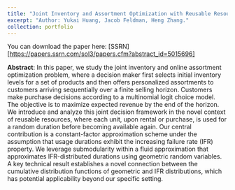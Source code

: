 ```yaml
---
title: "Joint Inventory and Assortment Optimization with Reusable Resources"
excerpt: "Author: Yukai Huang, Jacob Feldman, Heng Zhang."
collection: portfolio
---
```

You can download the paper here: [SSRN][https://papers.ssrn.com/sol3/papers.cfm?abstract_id=5015696]


**Abstract**: In this paper, we study the joint inventory and online assortment optimization problem, where a decision maker first selects initial inventory levels for a set of products and then offers personalized assortments to customers arriving sequentially over a finite selling horizon. Customers make purchase decisions according to a multinomial logit choice model. The objective is to maximize expected revenue by the end of the horizon. We introduce and analyze this joint decision framework in the novel context of reusable resources, where each unit, upon rental or purchase, is used for a random duration before becoming available again. Our central contribution is a constant-factor approximation scheme under the assumption that usage durations exhibit the increasing failure rate (IFR) property. We leverage submodularity within a fluid approximation that approximates IFR-distributed durations using geometric random variables. A key technical result establishes a novel connection between the cumulative distribution functions of geometric and IFR distributions, which has potential applicability beyond our specific setting.
